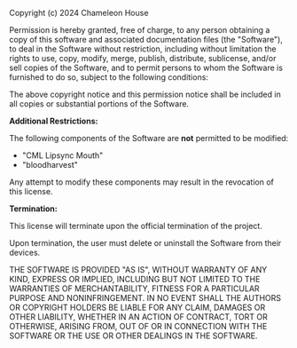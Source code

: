 Copyright (c) 2024 Chameleon House

Permission is hereby granted, free of charge, to any person obtaining a copy of this software and associated documentation files (the "Software"), to deal in the Software without restriction, including without limitation the rights to use, copy, modify, merge, publish, distribute, sublicense, and/or sell copies of the Software, and to permit persons to whom the Software is furnished to do so, subject to the following conditions:

The above copyright notice and this permission notice shall be included in all copies or substantial portions of the Software.

**Additional Restrictions:**

The following components of the Software are **not** permitted to be modified:

* "CML Lipsync Mouth"
* "bloodharvest"

Any attempt to modify these components may result in the revocation of this license.

**Termination:**

This license will terminate upon the official termination of the project.

Upon termination, the user must delete or uninstall the Software from their devices.

THE SOFTWARE IS PROVIDED "AS IS", WITHOUT WARRANTY OF ANY KIND, EXPRESS OR IMPLIED, INCLUDING BUT NOT LIMITED TO THE WARRANTIES OF MERCHANTABILITY, FITNESS FOR A PARTICULAR PURPOSE AND NONINFRINGEMENT. IN NO EVENT SHALL THE AUTHORS OR COPYRIGHT HOLDERS BE LIABLE FOR ANY CLAIM, DAMAGES OR OTHER LIABILITY, WHETHER IN AN ACTION OF CONTRACT, TORT OR OTHERWISE, ARISING FROM, OUT OF OR IN CONNECTION WITH THE SOFTWARE OR THE USE OR OTHER DEALINGS IN THE SOFTWARE.
